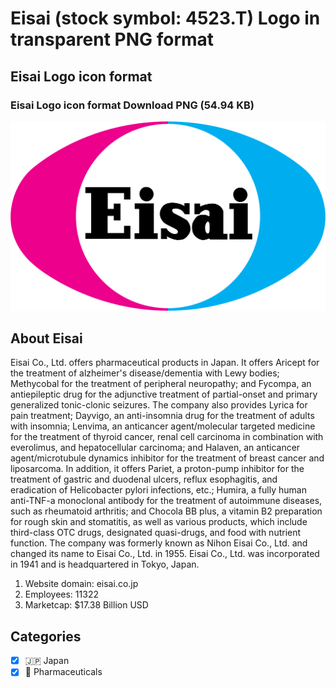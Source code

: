 # Eisai (stock symbol: 4523.T) Logo in transparent PNG format

## Eisai Logo icon format

### Eisai Logo icon format Download PNG (54.94 KB)

![Eisai Logo icon format Download PNG (54.94 KB)](/img/orig/4523.T-587fe547.png)

## About Eisai

Eisai Co., Ltd. offers pharmaceutical products in Japan. It offers Aricept for the treatment of alzheimer's disease/dementia with Lewy bodies; Methycobal for the treatment of peripheral neuropathy; and Fycompa, an antiepileptic drug for the adjunctive treatment of partial-onset and primary generalized tonic-clonic seizures. The company also provides Lyrica for pain treatment; Dayvigo, an anti-insomnia drug for the treatment of adults with insomnia; Lenvima, an anticancer agent/molecular targeted medicine for the treatment of thyroid cancer, renal cell carcinoma in combination with everolimus, and hepatocellular carcinoma; and Halaven, an anticancer agent/microtubule dynamics inhibitor for the treatment of breast cancer and liposarcoma. In addition, it offers Pariet, a proton-pump inhibitor for the treatment of gastric and duodenal ulcers, reflux esophagitis, and eradication of Helicobacter pylori infections, etc.; Humira, a fully human anti-TNF-a monoclonal antibody for the treatment of autoimmune diseases, such as rheumatoid arthritis; and Chocola BB plus, a vitamin B2 preparation for rough skin and stomatitis, as well as various products, which include third-class OTC drugs, designated quasi-drugs, and food with nutrient function. The company was formerly known as Nihon Eisai Co., Ltd. and changed its name to Eisai Co., Ltd. in 1955. Eisai Co., Ltd. was incorporated in 1941 and is headquartered in Tokyo, Japan.

1. Website domain: eisai.co.jp
2. Employees: 11322
3. Marketcap: $17.38 Billion USD


## Categories
- [x] 🇯🇵 Japan
- [x] 💊 Pharmaceuticals
